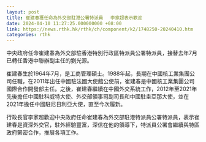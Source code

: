 ```yaml
---
layout: post
title: 崔建春獲任命為外交部駐港公署特派員 　李家超表示歡迎
date: 2024-04-10 11:27:25.000000000 +08:00
link: https://news.rthk.hk/rthk/ch/component/k2/1748250-20240410.htm
categories: rthk
---
```


中央政府任命崔建春為外交部駐香港特別行政區特派員公署特派員，接替去年7月已轉任香港中聯辦副主任的劉光源。

崔建春生於1964年7月，是工商管理碩士。1988年起，長期在中國核工業集團公司任職，在2011年出任中國駐法國大使館公使前，崔建春是中國核工業集團公司國際合作開發部主任。之後，崔建春繼續在中國外交系統工作，2012年至2021年先後擔任中國駐科威特大使、外交部領事司副司長和中國駐圭亞那大使，並在2021年擔任中國駐尼日利亞大使，直至今次履新。

行政長官李家超歡迎中央政府任命崔建春為外交部駐港特派員公署特派員，表示崔建春是資深外交官，駐外經驗豐富，深信在他的領導下，特派員公署會繼續與特區政府緊密合作，推展各項工作。
